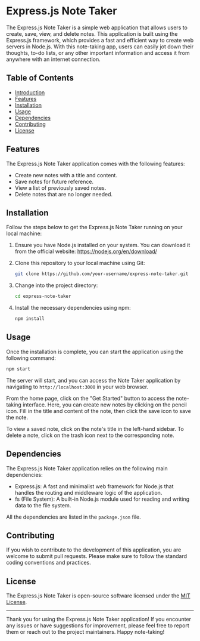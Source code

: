 # Express.js Note Taker

The Express.js Note Taker is a simple web application that allows users to create, save, view, and delete notes. This application is built using the Express.js framework, which provides a fast and efficient way to create web servers in Node.js. With this note-taking app, users can easily jot down their thoughts, to-do lists, or any other important information and access it from anywhere with an internet connection.

## Table of Contents

- [Introduction](#expressjs-note-taker)
- [Features](#features)
- [Installation](#installation)
- [Usage](#usage)
- [Dependencies](#dependencies)
- [Contributing](#contributing)
- [License](#license)

## Features

The Express.js Note Taker application comes with the following features:

- Create new notes with a title and content.
- Save notes for future reference.
- View a list of previously saved notes.
- Delete notes that are no longer needed.

## Installation

Follow the steps below to get the Express.js Note Taker running on your local machine:

1. Ensure you have Node.js installed on your system. You can download it from the official website: https://nodejs.org/en/download/

2. Clone this repository to your local machine using Git:

   ```bash
   git clone https://github.com/your-username/express-note-taker.git
   ```

3. Change into the project directory:

   ```bash
   cd express-note-taker
   ```

4. Install the necessary dependencies using npm:

   ```bash
   npm install
   ```

## Usage

Once the installation is complete, you can start the application using the following command:

```bash
npm start
```

The server will start, and you can access the Note Taker application by navigating to `http://localhost:3000` in your web browser.

From the home page, click on the "Get Started" button to access the note-taking interface. Here, you can create new notes by clicking on the pencil icon. Fill in the title and content of the note, then click the save icon to save the note.

To view a saved note, click on the note's title in the left-hand sidebar. To delete a note, click on the trash icon next to the corresponding note.

## Dependencies

The Express.js Note Taker application relies on the following main dependencies:

- Express.js: A fast and minimalist web framework for Node.js that handles the routing and middleware logic of the application.
- fs (File System): A built-in Node.js module used for reading and writing data to the file system.

All the dependencies are listed in the `package.json` file.

## Contributing

If you wish to contribute to the development of this application, you are welcome to submit pull requests. Please make sure to follow the standard coding conventions and practices.

## License

The Express.js Note Taker is open-source software licensed under the [MIT License](LICENSE).

---

Thank you for using the Express.js Note Taker application! If you encounter any issues or have suggestions for improvement, please feel free to report them or reach out to the project maintainers. Happy note-taking!
